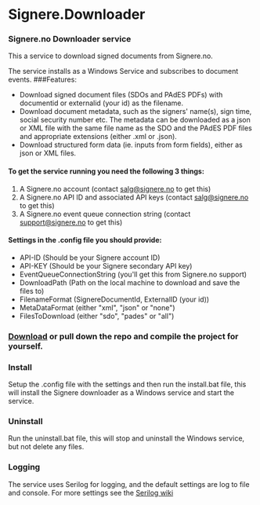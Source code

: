 # Signere.Downloader
### Signere.no Downloader service

This a service to download signed documents from Signere.no.

The service installs as a Windows Service and subscribes to document events.
###Features:
* Download signed document files (SDOs and PAdES PDFs) with documentid or externalid (your id) as the filename.
* Download document metadata, such as the signers' name(s), sign time, social security number etc. The metadata can be downloaded as a json or XML file with the same file name as the SDO and the PAdES PDF files and appropriate extensions (either .xml or .json).
* Download structured form data (ie. inputs from form fields), either as json or XML files.

#### To get the service running you need the following 3 things:
1. A Signere.no account (contact salg@signere.no to get this)
2. A Signere.no API ID and associated API keys (contact salg@signere.no to get this)
3. A Signere.no event queue connection string (contact support@signere.no to get this)

#### Settings in the .config file you should provide:
* API-ID (Should be your Signere account ID)
* API-KEY (Should be your Signere secondary API key)
* EventQueueConnectionString (you'll get this from Signere.no support)
* DownloadPath (Path on the local machine to download and save the files to)
* FilenameFormat (SignereDocumentId, ExternalID (your id))
* MetaDataFormat (either "xml", "json" or "none")
* FilesToDownload (either "sdo", "pades" or "all")

### [Download](https://github.com/Signereno/Signere.Downloader/raw/master/dist/Signere-Downloader.zip) or pull down the repo and compile the project for yourself.

### Install
Setup the .config file with the settings and then run the install.bat file, this will install the Signere downloader as a Windows service and start the service.

### Uninstall
Run the uninstall.bat file, this will stop and uninstall the Windows service, but not delete any files.

### Logging
The service uses Serilog for logging, and the default settings are log to file and console. For more settings see the  [Serilog wiki](https://github.com/serilog/serilog/wiki/AppSettings)

